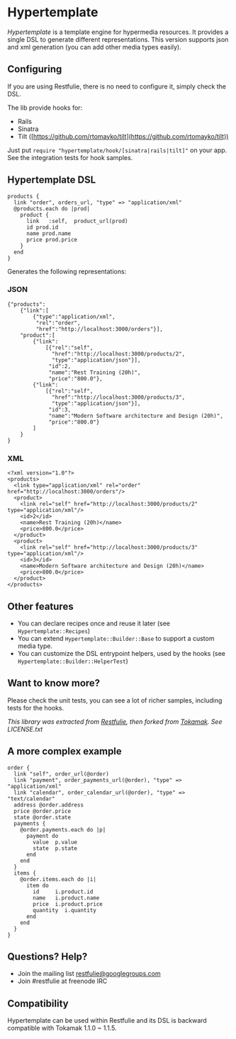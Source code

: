 # Hypertemplate

*Hypertemplate* is a template engine for hypermedia resources.
It provides a single DSL to generate different representations.
This version supports json and xml generation (you can add other media types
easily).

## Configuring

If you are using Restfulie, there is no need to configure it, simply check the DSL.

The lib provide hooks for:

* Rails
* Sinatra
* Tilt ([https://github.com/rtomayko/tilt](https://github.com/rtomayko/tilt))

Just put `require "hypertemplate/hook/[sinatra|rails|tilt]"` on your app. See
the integration tests for hook samples.

## Hypertemplate DSL

	products {
	  link "order", orders_url, "type" => "application/xml"
	  @products.each do |prod|
	    product {
	      link   :self,  product_url(prod)
	      id prod.id
	      name prod.name
	      price prod.price
	    }
	  end
	}


Generates the following representations:

### JSON

	{"products":
		{"link":[
			{"type":"application/xml",
			 "rel":"order",
			 "href":"http://localhost:3000/orders"}],
		"product":[
			{"link":
				[{"rel":"self",
				  "href":"http://localhost:3000/products/2",
				  "type":"application/json"}],
				 "id":2,
				 "name":"Rest Training (20h)",
				 "price":"800.0"},
			{"link":
				[{"rel":"self",
				  "href":"http://localhost:3000/products/3",
				  "type":"application/json"}],
			 	 "id":3,
			 	 "name":"Modern Software architecture and Design (20h)",
				 "price":"800.0"}
			]
		}
	}

### XML

	<?xml version="1.0"?>
	<products>
	  <link type="application/xml" rel="order" href="http://localhost:3000/orders"/>
	  <product>
	    <link rel="self" href="http://localhost:3000/products/2" type="application/xml"/>
	    <id>2</id>
	    <name>Rest Training (20h)</name>
	    <price>800.0</price>
	  </product>
	  <product>
	    <link rel="self" href="http://localhost:3000/products/3" type="application/xml"/>
	    <id>3</id>
	    <name>Modern Software architecture and Design (20h)</name>
	    <price>800.0</price>
	  </product>
	</products>



## Other features

* You can declare recipes once and reuse it later (see `Hypertemplate::Recipes`)
* You can extend `Hypertemplate::Builder::Base` to support a custom media type.
* You can customize the DSL entrypoint helpers, used by the hooks (see `Hypertemplate::Builder::HelperTest`)

## Want to know more?

Please check the unit tests, you can see a lot of richer samples, including tests for the hooks.

*This library was extracted from [Restfulie](https://github.com/caelum/restfulie),
then forked from [Tokamak](http://github.com/abril/tokamak). See LICENSE.txt*

## A more complex example

	order {
	  link "self", order_url(@order)
	  link "payment", order_payments_url(@order), "type" => "application/xml"
	  link "calendar", order_calendar_url(@order), "type" => "text/calendar"
	  address @order.address
	  price @order.price
	  state @order.state
	  payments {
	    @order.payments.each do |p|
	      payment do 
	        value  p.value
	        state  p.state
	      end
	    end
	  }
	  items {
	    @order.items.each do |i|
	      item do
	        id     i.product.id
	        name   i.product.name
	        price  i.product.price
	        quantity  i.quantity
	      end
	    end
	  }
	}

## Questions? Help?

* Join the mailing list restfulie@googlegroups.com
* Join #restfulie at freenode IRC

## Compatibility

Hypertemplate can be used within Restfulie and its DSL is backward compatible with Tokamak 1.1.0 ~ 1.1.5.
